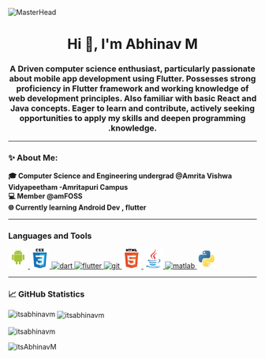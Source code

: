 ![MasterHead](https://user-images.githubusercontent.com/74038190/225813708-98b745f2-7d22-48cf-9150-083f1b00d6c9.gif)
<h1 align="center">Hi 👋, I'm Abhinav M</h1>
<h3 align="center">A Driven computer science enthusiast, particularly passionate about mobile app development using Flutter. Possesses strong proficiency in Flutter framework and working knowledge of web development principles. Also familiar with basic React and Java concepts. Eager to learn and contribute, actively seeking opportunities to apply my skills and deepen programming .knowledge.</h3>
<hr>
<h3>✨ About Me:</h3>
<b>🎓 Computer Science and Engineering undergrad @Amrita Vishwa Vidyapeetham -Amritapuri Campus <br>💻 Member @amFOSS <br>🌐 Currently learning Android Dev , flutter </b>
<hr>
<h3 align="left">Languages and Tools</h3>
<p align="left"> <a href="https://developer.android.com" target="_blank" rel="noreferrer"> <img src="https://raw.githubusercontent.com/devicons/devicon/master/icons/android/android-original-wordmark.svg" alt="android" width="40" height="40"/> </a> <a href="https://www.w3schools.com/css/" target="_blank" rel="noreferrer"> <img src="https://raw.githubusercontent.com/devicons/devicon/master/icons/css3/css3-original-wordmark.svg" alt="css3" width="40" height="40"/> </a> <a href="https://dart.dev" target="_blank" rel="noreferrer"> <img src="https://www.vectorlogo.zone/logos/dartlang/dartlang-icon.svg" alt="dart" width="40" height="40"/> </a> <a href="https://flutter.dev" target="_blank" rel="noreferrer"> <img src="https://www.vectorlogo.zone/logos/flutterio/flutterio-icon.svg" alt="flutter" width="40" height="40"/> </a> <a href="https://git-scm.com/" target="_blank" rel="noreferrer"> <img src="https://www.vectorlogo.zone/logos/git-scm/git-scm-icon.svg" alt="git" width="40" height="40"/> </a> <a href="https://www.w3.org/html/" target="_blank" rel="noreferrer"> <img src="https://raw.githubusercontent.com/devicons/devicon/master/icons/html5/html5-original-wordmark.svg" alt="html5" width="40" height="40"/> </a> <a href="https://www.java.com" target="_blank" rel="noreferrer"> <img src="https://raw.githubusercontent.com/devicons/devicon/master/icons/java/java-original.svg" alt="java" width="40" height="40"/> </a> <a href="https://www.mathworks.com/" target="_blank" rel="noreferrer"> <img src="https://upload.wikimedia.org/wikipedia/commons/2/21/Matlab_Logo.png" alt="matlab" width="40" height="40"/> </a> <a href="https://www.python.org" target="_blank" rel="noreferrer"> <img src="https://raw.githubusercontent.com/devicons/devicon/master/icons/python/python-original.svg" alt="python" width="40" height="40"/> </a> </p>
<hr>
<h3 align="left">📈 GitHub Statistics</h1>

<p><img align="left" src="https://github-readme-stats.vercel.app/api/top-langs?username=itsabhinavm&show_icons=true&locale=en&layout=compact" alt="itsabhinavm" /></p>

<p>&nbsp;<img align="center" src="https://github-readme-stats.vercel.app/api?username=itsabhinavm&show_icons=true&locale=en" alt="itsabhinavm" /></p>

<p><img align="center" src="https://github-readme-streak-stats.herokuapp.com/?user=itsabhinavm&" alt="itsabhinavm" /></p>
<p align="left"> <img src="https://komarev.com/ghpvc/?username=itsAbhinavM&label=Profile%20views&color=0e75b6&style=flat" alt="itsAbhinavM" /> </p>
